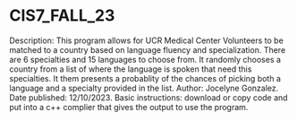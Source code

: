 # CIS7_FALL_23
Description: This program allows for UCR Medical Center Volunteers to be matched to a country based on 
language fluency and specialization. There are 6 specialties and 15 languages to choose from. It randomly chooses a country from a list of where the language is spoken that need this specialties. It them presents a probablity of the chances of picking both a language and a specialty provided in the list. 
Author: Jocelyne Gonzalez.
Date published: 12/10/2023.
Basic instructions: download or copy code and put into a c++ complier that gives the output to use the program. 

